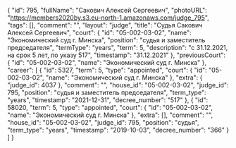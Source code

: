 {
    "id": 795,
    "fullName": "Сакович Алексей Сергеевич",
    "photoURL": "https://members2020by.s3.eu-north-1.amazonaws.com/judge_795",
    "tags": [],
    "comment": "",
    "layout": "judge",
    "title": "Судья Сакович Алексей Сергеевич",
    "court": {
        "id": "05-002-03-02",
        "name": "Экономический суд г. Минска",
        "position": "судья и заместитель председателя",
        "termType": "years",
        "term": 5,
        "description": "c 31.12.2021, на срок 5 лет, по указу 517",
        "timestamp": "31.12.2021"
    },
    "previousCourt": {
        "id": "05-002-03-02",
        "name": "Экономический суд г. Минска"
    },
    "career": [
        {
            "id": 5327,
            "term": 5,
            "type": "appointed",
            "court": {
                "id": "05-002-03-02",
                "name": "Экономический суд г. Минска"
            },
            "extra": {
                "judge_id": 4037
            },
            "comment": "",
            "house_id": "05-002-03-02",
            "judge_id": 795,
            "position": "судья и заместитель председателя",
            "term_type": "years",
            "timestamp": "2021-12-31",
            "decree_number": "517"
        },
        {
            "id": 58020,
            "term": 5,
            "type": "appointed",
            "court": {
                "id": "05-002-03-02",
                "name": "Экономический суд г. Минска"
            },
            "extra": [],
            "comment": "",
            "house_id": "05-002-03-02",
            "judge_id": 795,
            "position": "судья",
            "term_type": "years",
            "timestamp": "2019-10-03",
            "decree_number": "366"
        }
    ]
}